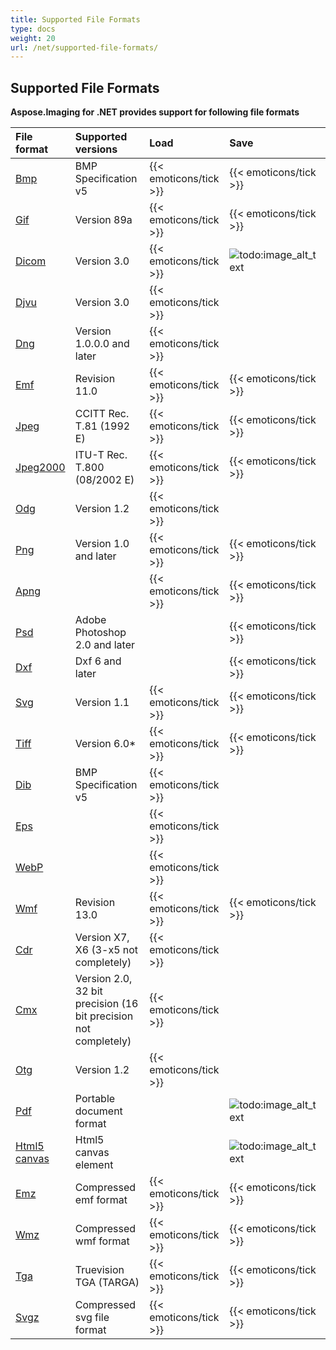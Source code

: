 ```yaml
---
title: Supported File Formats
type: docs
weight: 20
url: /net/supported-file-formats/
---
```


## **Supported File Formats**
**Aspose.Imaging for .NET provides support for following file formats**

|**File format**|**Supported versions**|**Load**|**Save**|
| :- | :- | :- | :- |
|[Bmp](https://docs.fileformat.com/image/bmp/)|BMP Specification v5|{{< emoticons/tick >}}|{{< emoticons/tick >}}|
|[Gif](https://docs.fileformat.com/image/gif/)|Version 89a|{{< emoticons/tick >}}|{{< emoticons/tick >}}|
|[Dicom](https://docs.fileformat.com/image/dicom/)|Version 3.0|{{< emoticons/tick >}}|![todo:image_alt_text](supported-file-formats_1.png)|
|[Djvu](https://docs.fileformat.com/image/djvu/)|Version 3.0|{{< emoticons/tick >}}| |
|[Dng](https://docs.fileformat.com/image/dng/)|Version 1.0.0.0 and later|{{< emoticons/tick >}}| |
|[Emf](https://docs.fileformat.com/image/emf/)|Revision 11.0|{{< emoticons/tick >}}|{{< emoticons/tick >}}|
|[Jpeg](https://docs.fileformat.com/image/jpeg/)|CCITT Rec. T.81 (1992 E)|{{< emoticons/tick >}}|{{< emoticons/tick >}}|
|[Jpeg2000](https://docs.fileformat.com/image/jp2/)|ITU-T Rec. T.800 (08/2002 E)|{{< emoticons/tick >}}|{{< emoticons/tick >}}|
|[Odg](https://docs.fileformat.com/image/odg/)|Version 1.2|{{< emoticons/tick >}}| |
|[Png](https://docs.fileformat.com/image/png/)|Version 1.0 and later|{{< emoticons/tick >}}|{{< emoticons/tick >}}|
|[Apng](https://en.wikipedia.org/wiki/APNG)| |{{< emoticons/tick >}}|{{< emoticons/tick >}}|
|[Psd](https://docs.fileformat.com/image/psd/)|Adobe Photoshop 2.0 and later| |{{< emoticons/tick >}}|
|[Dxf](https://docs.fileformat.com/cad/dxf/)|Dxf 6 and later| |{{< emoticons/tick >}}|
|[Svg](https://docs.fileformat.com/page-description-language/svg/)|Version 1.1|{{< emoticons/tick >}}|{{< emoticons/tick >}}|
|[Tiff](https://docs.fileformat.com/image/tiff/)|Version 6.0*|{{< emoticons/tick >}}|{{< emoticons/tick >}}|
|[Dib](https://en.wikipedia.org/wiki/BMP_file_format)|BMP Specification v5|{{< emoticons/tick >}}| |
|[Eps](https://docs.fileformat.com/page-description-language/eps/)| |{{< emoticons/tick >}}| |
|[WebP](https://docs.fileformat.com/image/webp/)| |{{< emoticons/tick >}}| |
|[Wmf](https://docs.fileformat.com/image/wmf/)|Revision 13.0|{{< emoticons/tick >}}|{{< emoticons/tick >}}|
|[Cdr](https://docs.fileformat.com/image/cdr/)|Version X7, X6 (3-x5 not completely)|{{< emoticons/tick >}}| |
|[Cmx](https://docs.fileformat.com/image/cmx/)|Version 2.0, 32 bit precision (16 bit precision not completely)|{{< emoticons/tick >}}| |
|[Otg](https://www.oasis-open.org/standards#opendocumentv1.2)|Version 1.2|{{< emoticons/tick >}}| |
|[Pdf](https://en.wikipedia.org/wiki/PDF)|Portable document format| |![todo:image_alt_text](supported-file-formats_1.png)|
|[Html5 canvas](https://en.wikipedia.org/wiki/Canvas_element)|Html5 canvas element| |![todo:image_alt_text](supported-file-formats_1.png)|
|[Emz](https://ru.wikipedia.org/wiki/Windows_Metafile)|Compressed emf format|{{< emoticons/tick >}}|{{< emoticons/tick >}}|
|[Wmz](https://en.wikipedia.org/wiki/Windows_Metafile)|Compressed wmf format|{{< emoticons/tick >}}|{{< emoticons/tick >}}|
|[Tga](https://en.wikipedia.org/wiki/Truevision_TGA)|Truevision TGA (TARGA)|{{< emoticons/tick >}}|{{< emoticons/tick >}}|
|[Svgz](https://ru.wikipedia.org/wiki/SVG)|Compressed svg file format|{{< emoticons/tick >}}|{{< emoticons/tick >}}|







